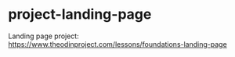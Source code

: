 # project-landing-page
Landing page project: https://www.theodinproject.com/lessons/foundations-landing-page
